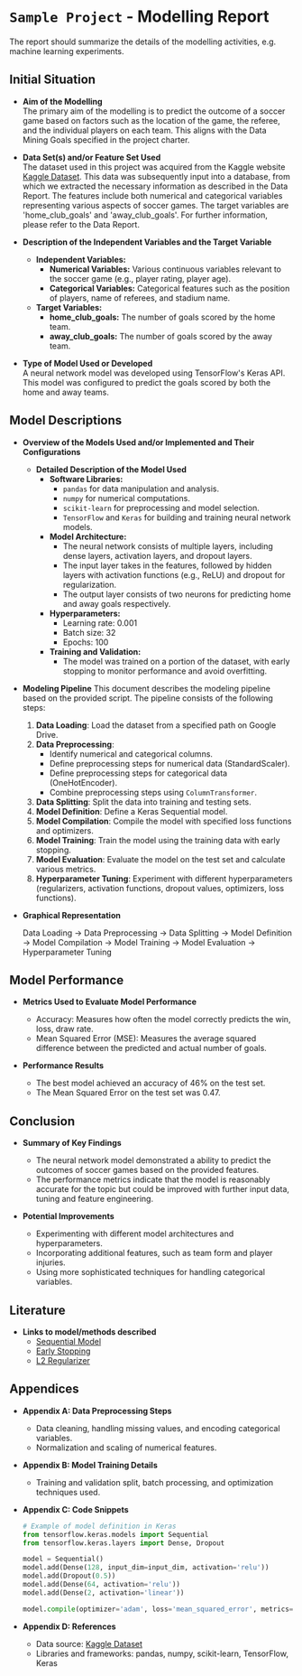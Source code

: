 
# `Sample Project` - Modelling Report

The report should summarize the details of the modelling activities, e.g. machine learning experiments.

## Initial Situation

- **Aim of the Modelling**  
    The primary aim of the modelling is to predict the outcome of a soccer game based on factors such as the location of the game, the referee, and the individual players on each team. This aligns with the Data Mining Goals specified in the project charter.

- **Data Set(s) and/or Feature Set Used**  
    The dataset used in this project was acquired from the Kaggle website [Kaggle Dataset](https://www.kaggle.com/datasets/davidcariboo/player-scores?resource=download). This data was subsequently input into a database, from which we extracted the necessary information as described in the Data Report. The features include both numerical and categorical variables representing various aspects of soccer games. The target variables are 'home_club_goals' and 'away_club_goals'. For further information, please refer to the Data Report.

- **Description of the Independent Variables and the Target Variable**  
    - **Independent Variables:**
        - **Numerical Variables:** Various continuous variables relevant to the soccer game (e.g., player rating, player age).
        - **Categorical Variables:** Categorical features such as the position of players, name of referees, and stadium name.
    - **Target Variables:**
        - **home_club_goals:** The number of goals scored by the home team.
        - **away_club_goals:** The number of goals scored by the away team.

- **Type of Model Used or Developed**  
    A neural network model was developed using TensorFlow's Keras API. This model was configured to predict the goals scored by both the home and away teams.

## Model Descriptions

- **Overview of the Models Used and/or Implemented and Their Configurations**  
    - **Detailed Description of the Model Used**  
        - **Software Libraries:**
            - `pandas` for data manipulation and analysis.
            - `numpy` for numerical computations.
            - `scikit-learn` for preprocessing and model selection.
            - `TensorFlow` and `Keras` for building and training neural network models.
        - **Model Architecture:**
            - The neural network consists of multiple layers, including dense layers, activation layers, and dropout layers.
            - The input layer takes in the features, followed by hidden layers with activation functions (e.g., ReLU) and dropout for regularization.
            - The output layer consists of two neurons for predicting home and away goals respectively.
        - **Hyperparameters:**
            - Learning rate: 0.001
            - Batch size: 32
            - Epochs: 100
        - **Training and Validation:**
            - The model was trained on a portion of the dataset, with early stopping to monitor performance and avoid overfitting.

- **Modeling Pipeline**
    This document describes the modeling pipeline based on the provided script. The pipeline consists of the following steps:
        
    1. **Data Loading**: Load the dataset from a specified path on Google Drive.
    2. **Data Preprocessing**:
        - Identify numerical and categorical columns.
        - Define preprocessing steps for numerical data (StandardScaler).
        - Define preprocessing steps for categorical data (OneHotEncoder).
        - Combine preprocessing steps using `ColumnTransformer`.
    3. **Data Splitting**: Split the data into training and testing sets.
    4. **Model Definition**: Define a Keras Sequential model.
    5. **Model Compilation**: Compile the model with specified loss functions and optimizers.
    6. **Model Training**: Train the model using the training data with early stopping.
    7. **Model Evaluation**: Evaluate the model on the test set and calculate various metrics.
    8. **Hyperparameter Tuning**: Experiment with different hyperparameters (regularizers, activation functions, dropout values, optimizers, loss functions).

- **Graphical Representation**

  Data Loading -> Data Preprocessing -> Data Splitting -> Model Definition -> Model Compilation -> Model Training -> Model Evaluation -> Hyperparameter Tuning

## Model Performance

- **Metrics Used to Evaluate Model Performance**
    - Accuracy: Measures how often the model correctly predicts the win, loss, draw rate.
    - Mean Squared Error (MSE): Measures the average squared difference between the predicted and actual number of goals.

- **Performance Results**
    - The best model achieved an accuracy of 46% on the test set.
    - The Mean Squared Error on the test set was 0.47.

## Conclusion

- **Summary of Key Findings**
    - The neural network model demonstrated a ability to predict the outcomes of soccer games based on the provided features.
    - The performance metrics indicate that the model is reasonably accurate for the topic but could be improved with further input data, tuning and feature engineering.

- **Potential Improvements**
    - Experimenting with different model architectures and hyperparameters.
    - Incorporating additional features, such as team form and player injuries.
    - Using more sophisticated techniques for handling categorical variables.

## Literature
- **Links to model/methods described**
    - [Sequential Model](https://www.tensorflow.org/guide/keras/sequential_model)
    - [Early Stopping](https://www.tensorflow.org/guide/migrate/early_stopping)
    - [L2 Regularizer](https://www.tensorflow.org/api_docs/python/tf/keras/regularizers/L2)

## Appendices

- **Appendix A: Data Preprocessing Steps**
    - Data cleaning, handling missing values, and encoding categorical variables.
    - Normalization and scaling of numerical features.

- **Appendix B: Model Training Details**
    - Training and validation split, batch processing, and optimization techniques used.

- **Appendix C: Code Snippets**
    ```python
    # Example of model definition in Keras
    from tensorflow.keras.models import Sequential
    from tensorflow.keras.layers import Dense, Dropout

    model = Sequential()
    model.add(Dense(128, input_dim=input_dim, activation='relu'))
    model.add(Dropout(0.5))
    model.add(Dense(64, activation='relu'))
    model.add(Dense(2, activation='linear'))
    
    model.compile(optimizer='adam', loss='mean_squared_error', metrics=['accuracy'])
    ```

- **Appendix D: References**
    - Data source: [Kaggle Dataset](https://www.kaggle.com/datasets/davidcariboo/player-scores?resource=download)
    - Libraries and frameworks: pandas, numpy, scikit-learn, TensorFlow, Keras


